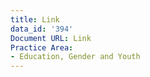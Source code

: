```yaml
---
title: Link
data_id: '394'
Document URL: Link
Practice Area:
- Education, Gender and Youth
---
```


